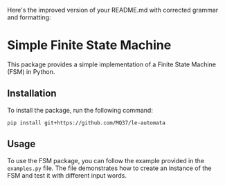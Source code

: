 Here's the improved version of your README.md with corrected grammar and formatting:

# Simple Finite State Machine

This package provides a simple implementation of a Finite State Machine (FSM) in Python.

## Installation

To install the package, run the following command:
```
pip install git+https://github.com/MQ37/le-automata
```

## Usage

To use the FSM package, you can follow the example provided in the `examples.py` file. The file demonstrates how to create an instance of the FSM and test it with different input words.

